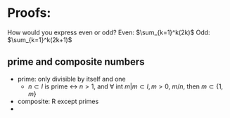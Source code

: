 # Proofs:
How would you express even or odd?
	Even: $\sum_{k=1}^k(2k)$
	Odd: $\sum_{k=1}^k(2k+1)$
## prime and composite numbers
- prime: only divisible by itself and one
	- $n\subset I$ is prime $\leftrightarrow$ $n>1$, and $\forall$ int $m|m\subset I, m>0$, $m/n$, then $m\subset\{1,m\}$ 
- composite: R except primes
- 